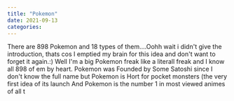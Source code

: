 ```yaml
---
title: "Pokemon"
date: 2021-09-13
categories:
---
```

There are 898 Pokemon and 18 types of them....Oohh wait i didn't give the introduction, thats cos I emptied my brain for this idea and don't want to forget it again.:)
Well I'm a big Pokemon freak like a literall freak and I know all 898 of em by heart. Pokemon was Founded by Some Satoshi since I don't know the full name but Pokemon is Hort for pocket monsters (the very first idea of its launch
And Pokemon is the number 1 in most viewed animes of all t